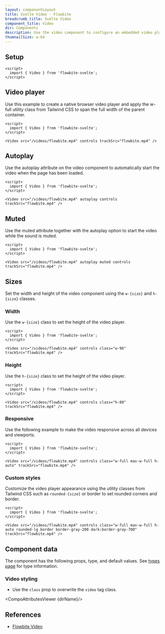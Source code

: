 ```yaml
---
layout: componentLayout
title: Svelte Video - Flowbite
breadcrumb_title: Svelte Video
component_title: Video
dir: Components
description: Use the video component to configure an embedded video player using native HTML 5 functionality based on the utility classes from Tailwind CSS
thumnailSize: w-64
---
```


<script>
  import { CompoAttributesViewer, GitHubCompoLinks, toKebabCase } from '../../utils'
  import { Heading, P, A } from '$lib'
  const dirName = toKebabCase(component_title)
</script>

## Setup

```svelte example hideOutput
<script>
  import { Video } from 'flowbite-svelte';
</script>
```

## Video player

Use this example to create a native browser video player and apply the w-full utility class from Tailwind CSS to span the full width of the parent container.

```svelte example hideScript
<script>
  import { Video } from 'flowbite-svelte';
</script>

<Video src="/videos/flowbite.mp4" controls trackSrc="flowbite.mp4" />
```

## Autoplay

Use the autoplay attribute on the video component to automatically start the video when the page has been loaded.

```svelte example hideScript
<script>
  import { Video } from 'flowbite-svelte';
</script>

<Video src="/videos/flowbite.mp4" autoplay controls trackSrc="flowbite.mp4" />
```

## Muted

Use the muted attribute together with the autoplay option to start the video while the sound is muted.

```svelte example hideScript
<script>
  import { Video } from 'flowbite-svelte';
</script>

<Video src="/videos/flowbite.mp4" autoplay muted controls trackSrc="flowbite.mp4" />
```

## Sizes

Set the width and height of the video component using the `w-{size}` and `h-{size}` classes.

### Width

Use the `w-{size}` class to set the height of the video player.

```svelte example hideScript
<script>
  import { Video } from 'flowbite-svelte';
</script>

<Video src="/videos/flowbite.mp4" controls class="w-96" trackSrc="flowbite.mp4" />
```

### Height

Use the `h-{size}` class to set the height of the video player.

```svelte example hideScript
<script>
  import { Video } from 'flowbite-svelte';
</script>

<Video src="/videos/flowbite.mp4" controls class="h-80" trackSrc="flowbite.mp4" />
```

### Responsive

Use the following example to make the video responsive across all devices and viewports.

```svelte example hideScript
<script>
  import { Video } from 'flowbite-svelte';
</script>

<Video src="/videos/flowbite.mp4" controls class="w-full max-w-full h-auto" trackSrc="flowbite.mp4" />
```

### Custom styles

Customize the video player appearance using the utility classes from Tailwind CSS such as `rounded-{size}` or border to set rounded corners and border.

```svelte example hideScript
<script>
  import { Video } from 'flowbite-svelte';
</script>

<Video src="/videos/flowbite.mp4" controls class="w-full max-w-full h-auto rounded-lg border border-gray-200 dark:border-gray-700" trackSrc="flowbite.mp4" />
```

## Component data

The component has the following props, type, and default values. See [types page](/docs/pages/typescript) for type information.

### Video styling

- Use the `class` prop to overwrite the `video` tag class.

<CompoAttributesViewer {dirName}/>

## References

- [Flowbite Video](https://flowbite.com/docs/components/video/)

<GitHubCompoLinks />
